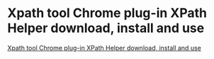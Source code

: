 # Xpath tool Chrome plug-in XPath Helper download, install and use
[Xpath tool Chrome plug-in XPath Helper download, install and use](https://aiwithcloud.com/2022/09/16/xpath_tool_chrome_plug_in_xpath_helper_download_install_and_use/)
